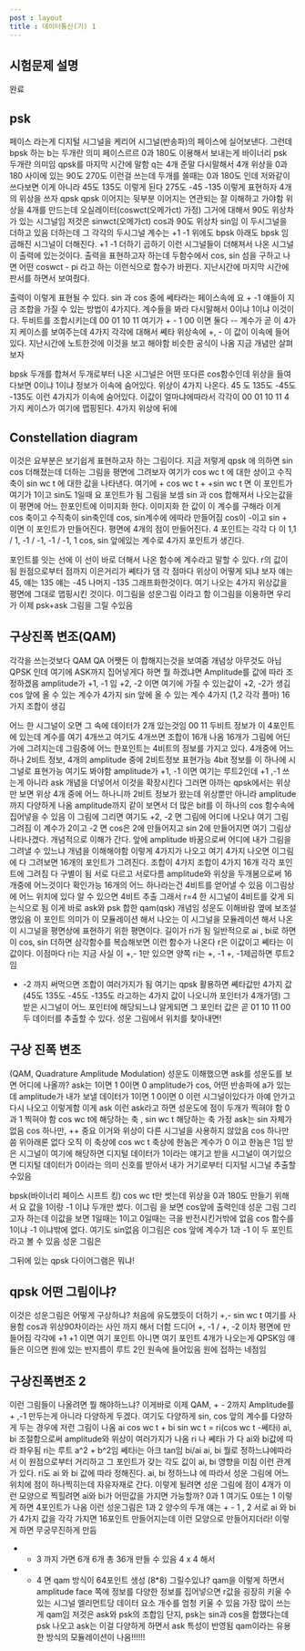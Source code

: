 ```yaml
---
post : layout
title : 데이터통신(기) 1
---
```

## 시험문제 설명
완료

## psk
페이스 라는게 디지털 시그널을 케리어 시그널(반송파)의 페이스에 실어보낸다.
그런데 bpsk 하는 b는 두개란 의미 페이스르르 0과 180도 이용해서 보내는게 바이너리 psk
두개란 의미임
qpsk를 마지막 시간에 말함
q는 4개 준말
다시말해서 4개 위상을 0과 180 사이에 있는 90도 270도 이런걸 쓰는데
두개를 쓸때는 0과 180도 인데 저와같이 쓰다보면 이게 아니라 45도 135도 이렇게 된다 275도 
-45 -135 이렇게 표현하자
4개의 위상을 쓰자 qpsk
qpsk 이어지는 뒷부분 이어지는 연관되는 잘 이해하고 가야함
위상을 4개를 만드는데 오실레이터(coswct(오메가ct) 가정)
그거에 대해서 90도 위상차가 있는 시그널임 
저것은 sinwct(오메가ct) 
cos과 90도 위상차 sin임
이 두시그널을 더하고 있음
더하는데 그 각각의 두시그널 계수는 +1 -1
위에도 bpsk 아래도 bpsk 임
곱해진 시그널이 더해진다. 
+1 -1 더하기 곱하기 이런 시그널들이 더해져서 나온 시그널이 출력에 있는것이다.
출력을 표현하고자 하는데 두함수에서 cos, sin 섬을 구하고 나면 어떤 
coswct - pi 라고 하는 이런식으로 함수가 바뀐다. 지난시간에 마지막 시간에
판서를 하면서 보여줬다.

출력이 이렇게 표현될 수 있다. sin 과 cos 중에 
쎄타라는 페이스속에 요 + -1 얘들이 지금 조합을 가질 수 있는 방법이 4가지다. 
계수들을 봐라
다시말해서 0이냐 1이냐 이것이다. 두비트를 조합시키는데 00 01 10 11 
여기가 + - 1 
00 이면 둘다 --
계수가 곧 이 4가지 케이스를 보여주는데 4가지 각각에 대해서 쎼타 위상속에 +, - 이 값이 이속에 들어있다. 지난시간에 노트한것에 이것을 보고 해야함
비슷한 공식이 나옴 지금 개념만 살펴보자

bpsk 두개를 합쳐서 두개로부터 나온 시그널은 어떤 또다른 cos함수인데 위상을 들여다보면 0이냐 1이냐 정보가 이속에 숨어있다. 위상이 4가지 나온다. 45 도 135도 -45도 -135도 이런 4가지가 이속에 숨어있다. 이값이 얼마냐에따라서 각각이 00 01 10 11 4가지 케이스가 여기에 맵핑된다. 4가지 위상에
뒤에 

## Constellation diagram
이것은 요부분은 보기쉽게 표현하고자 하는 그림이다.
지금 저렇게 qpsk 에 의하면 sin cos 더해졌는데 더하는 그림을 평면에 그려보자
여기가 cos wc t 에 대한 상이고 수직 축이 sin wc t 에 대한 값을 나타낸다.
여기에 + cos wc t + +sin wc t 면 이 포인트가 여기가 1이고 sin도 1일때 요 포인트가 됨 
그림을 보셈
sin 과 cos 합해져서 나오는값을 이 평면에 어느 한포인트에 이미지화 한다. 이미지화 한 값이 이 계수를 구해라
이게 cos 축이고 수직축이 sin축인데
cos, sin계수에 에따라 만들어짐
cos이 -이고 sin + 이면 이 포인트가 만들어진다. 평면에 4개의 점이 만들어진다. 
4 포인트는 각각 다 이 1,1 / 1, -1 / -1, -1 / -1, 1 cos, sin 앞에있는 계수로 4가지 포인트가 생긴다.

포인트를 잇는 선에 이 선이 바로 더해서 나온 함수에 계수라고 말할 수 있다. r의 값이 됨
원점으로부터 점까지 이은거리가 쎼타가 댐
각 점마다 위상이 어떻게 되냐 보자 얘는 45, 얘는 135 얘는 -45 나머지 -135
그래프화한것이다. 여기 나오는 4가지 위상값을 평면에 그대로 맵핑시킨 것이다. 
이그림을 성운그림 이라고 함 
이그림을 이용하면 우리가 이제 psk+ask 그림을 그릴 수있음

## 구상진폭 변조(QAM)
각각을 쓰는것보다 QAM 
QA
어쨋든 이 합해지는것을 보여줌
개념상 아무것도 아님
QPSK 인데 여기에 ASK까지 집어넣게다 하면 뭘 하겠냐면 Amplitude를 값에 따라 조정하겠음
amplitude가 +1, -1 임
+2, -2 이면 여기에 가질 수 있는값이 +2, -2가 생김 
cos 앞에 올 수 있는 계수가 4가지 sin 앞에 올 수 있는 계수 4가지 (1,2 각각 플마)
16가지 조합이 생김

어느 한 시그널이 오면 그 속에 데이터가 2개 있는것임
00 11 두비트 정보가 이 4포인트에 있는데 
계수를 여기 4개쓰고 여기도 4개쓰면 조합이 16개 나옴
16개가 그림에 어딘가에 그려지는데 그림중에 어느 한포인트는 4비트의 정보를 가지고 있다.
4개중에 어느 하나 2비트 정보, 4개의 amplitude 중에 2비트정보 표현가능
4bit 정보를 이 하나에 시그널로 표현가능 
여기도 봐야함 
amplitude가 +1, -1 이면 여기는 루트2인데 
+1 ,-1 쓰는게 아니라 ask 개념을 더넣어서 이것을 확장시킨다 그러면 아까는 qpsk에서는 위상만 보면 위상 4개 중에 어느 하나니까 2비트 정보가 왔는데 위상뿐만 아니라 amplitude 까지 다양하게 나옴 amplitude까지 같이 보면서 더 많은 bit를 이 하나의 cos 함수속에 집어넣을 수 있음 이 그림에 그리면 여기도 +2, -2 면 그림에 어디에 나오냐 여기 그림 그려짐
이 계수가 2이고 -2 면 cos은 2에 만들어지고 sin 2에 만들어지면 여기 그림상 나타나겠다.
개념적으로 이해가 간다.
앞에 amplitude 바꿈으로써 어디에 내가 그림을 그려낼 수 있느냐 개념을 이해해야함
이렇게 4가지가 나오고 여기 4가지 나오면 이그림에 다 그려보면 16개의 포인트가 그려진다.
조합이 4가지 조합이 4가지 
16개 각각 포인트에 그려짐
다 구별이 됨 
서로 다르고 서로다름
amplitude와 위상을 두개봄으로써 16개중에 어느것이다 확인가능
16개의 어느 하나라는건 4비트를 얻어낼 수 있음
이그림상에 어느 위치에 있다 알 수 있으면 4비트 추출
그래서 r=4
한 시그널이 4비트를 갖게 되는식으로 됨
이게 바로 ask와 psk 합한 qam(qsk) 개념임
성운도 이해바람
옆에 보조설명있음
이 포인트 의미가 이 모듈레이션 해서 나오는 이 시그널을 모듈레이션 해서 나온 이 시그널을 평면상에 표현하기 위한 평면이다. 길이가 ri가 됨
일반적으로 ai , bi로 하면 이 cos, sin 더하면 삼각함수를 복습해보면 이런 함수가 나온다 r은 이값이고 쎼타는 이값이다. 
이점마다 ri는 지금 사실 이 +,- 1만 있으면 양쪽 ri는
+, -1 +, -1제곱하면 루트2임
+ -2 까지 써먹으면 조합이 여러가지가 됨
여기는 qpsk 활용하면 쎼타값만 4가지 값(45도 135도 -45도 -135도 라고하는 4가지 값이 나오니까 포인터가 4개가댐)
그 받은 시그널이 어느 포인터에 해당되느냐 알게되면 그 포인터 값은 곧 01 10 11 00 두 데이터를 추출할 수 있다. 성운 그림에서 위치를 찾아내면!

## 구상 진폭 변조
(QAM, Quadrature Amplitude Modulation)
성운도 이해했으면 ask를 성운도를 보면 어디에 나올까?
ask는 1이면 1 0이면 0 amplitude가 
cos, 어떤 반송파에 a가 있는데 amplitude가 내가 보낼 데이터가 1이면 1 0이면 0
이런 시그널이있다가 아예 안가고 다시 나오고 이렇게함 이게 ask
이런 ask라고 하면 성운도에 점이 두개가 찍혀야 함 0과 1 찍혀야 함
cos wc t에 해당하는 축 , sin wc t 해당하는 축 가정
ask는 sin 자체가 없음 cos 하나만, ++ 중요 이거와 위상이 다른 시그널을 사용하지 않았음 cos 하나만 씀 위아래론 없다 오직 이 축상에 cos wc t 축상에 한놈은 계수가 0 이고 한놈은 1임
받은 시그널이 여기에 해당하면 디지털 데이터가 1이라는 얘기고 받을 시그널이 여기있으면 디지털 데이터가 0이라는 의미
신호를 받아서 내가 거기로부터 디지털 시그널 추출할 수있음

bpsk(바이너리 페이스 시프트 킹)
cos wc t만 썻는데 위상을 0과 180도 만들기 위해서 요 값을 1이랑 -1 이냐 두개만 썼다.
이그림 을 보면 cos앞에 출력인데
성운 그림 그리고자 하는데 이값을 보면 1일때는 1이고 0일때는 극을 반전시킨거밖에 없음
cos 함수를 1이냐 -1 이냐밖에 없다. 여기도 sin없음 이그림은 
cos 앞에 계수가 1과 -1 이 두 포인트라고 볼 수 있음
성운 그림은 

그뒤에 있는 qpsk 다이어그램은 뭐냐!
## qpsk 어떤 그림이냐?
이것은 성운그림은 어떻게 구상하냐? 
처음에 유도했듯이 더하기 +,- sin wc t 여기를 사용함
cos과 위상90차이라는 사인 까지 해서 더함
드디어 +, -1  / +, -2 이차 평면에 만들어짐
각각에 +1 +1 이면 여기 포인트 
아니면 여기 포인트 
4개가 나오는게 QPSK임
얘들은 이으면 원에 있는 반지름이 루트 2인 원속에 들어있음
원에 접하는 네점임

## 구상진폭변조 2
이런 그림들이 나올려면 뭘 해야하느냐? 이게바로 이제 QAM, + - 2까지 Amplitude를 + ,-1 만두는게 아니라 다양하게 두겠다. 여기도 다양하게 sin, cos 앞의 계수를 다양하게 두는 경우에 저런 그림이 나옴
ai cos wc t + bi sin wc t = ri(cos wc t -쎄타i)
ai, bi 조절함으로써 amplitude와 위상이 여러가지가 나옴
ri 나 쎄타i 가 다 ai와 bi값에 따라 좌우됨
ri는 루트 a^2 + b^2임
쎄타i는 아크 tan임 bi/ai
ai, bi 뭘로 정하느냐에따라서 이 원점으로부터 거리하고 그 포인트가 갖는 각도 값이 ai, bi 영향을 미침 
이런 관계가 있다. 
ri도 ai 와 bi 값에 따라 정해진다.
ai, bi 정하느냐 에 따라서 성운 그림에 어느 위치에 점이 하나찍히는데 자유자재로 간다.
이렇게 될려면 성운 그림에 점이 4개가 이런 모양으로 찍힐려면 ai와 bi가 어떤값을 가지면 가능할까? 0과 1
여기도 0또는 1
이렇게 하면 4포인트가 나옴
이런 성운그림은 1과 2 양수의 두개 
얘는 + - 1 , 2 서로 ai 와 bi가 4가지 값을 각각 가지면 16포인트 만들어지는데 이런 모양으로 만들어지더라! 
이렇게 하면 무궁무진하게 만듬
+ - 3 까지 가면 6개 6개 총 36개 만들 수 있음
4 x 4 해서 
+ - 4 면
qam 방식이 64포인트 생성 (8*8)
그릴수있냐?
qam을 이렇게 하면서 amplitude face 쪽에 정보를 다양한 정보를 집어넣으면 r값을 굉장히 키울 수 있는 
시그널 엘리먼트당 데이터 요소 개수를 엄청 키울 수 있음 가장 많이 쓰는게 qam임
저것은 ask와 psk의 조합임
단지, psk는 sin과 cos을 합했다는데 psk 나오고 ask는 이걸 다양하게 하면서 ask 특성이 반영됨 qam이라는 유용한 방식의 모듈레이션이 나옴!!!!!!




